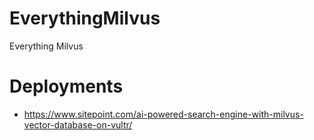 # EverythingMilvus
Everything Milvus



# Deployments

* https://www.sitepoint.com/ai-powered-search-engine-with-milvus-vector-database-on-vultr/
